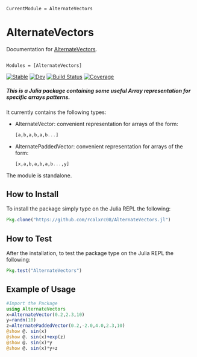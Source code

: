 ```@meta
CurrentModule = AlternateVectors
```

# AlternateVectors

Documentation for [AlternateVectors](https://github.com/rcalxrc08/AlternateVectors.jl).

```@index
```

```@autodocs
Modules = [AlternateVectors]
```
[![Stable](https://img.shields.io/badge/docs-stable-blue.svg)](https://rcalxrc08.github.io/AlternateVectors.jl/stable/)
[![Dev](https://img.shields.io/badge/docs-dev-blue.svg)](https://rcalxrc08.github.io/AlternateVectors.jl/dev/)
[![Build Status](https://github.com/rcalxrc08/AlternateVectors.jl/actions/workflows/CI.yml/badge.svg?branch=master)](https://github.com/rcalxrc08/AlternateVectors.jl/actions/workflows/CI.yml?query=branch%3Amaster)
[![Coverage](https://codecov.io/gh/rcalxrc08/AlternateVectors.jl/branch/master/graph/badge.svg)](https://codecov.io/gh/rcalxrc08/AlternateVectors.jl)

##### This is a Julia package containing some useful Array representation for specific arrays patterns.
It currently contains the following types:

- AlternateVector: convenient representation for arrays of the form:
    ```Julia
    [a,b,a,b,a,b...]
    ```
- AlternatePaddedVector: convenient representation for arrays of the form:
    ```Julia
    [x,a,b,a,b,a,b...,y]
    ```

The module is standalone.

## How to Install
To install the package simply type on the Julia REPL the following:
```Julia
Pkg.clone("https://github.com/rcalxrc08/AlternateVectors.jl")
```
## How to Test
After the installation, to test the package type on the Julia REPL the following:
```julia
Pkg.test("AlternateVectors")
```
## Example of Usage
```julia
#Import the Package
using AlternateVectors
x=AlternateVector(0.2,2.3,10)
y=randn(10)
z=AlternatePaddedVector(0.2,-2.0,4.0,2.3,10)
@show @. sin(x)
@show @. sin(x)+exp(z)
@show @. sin(x)*y
@show @. sin(x)*y+z
```